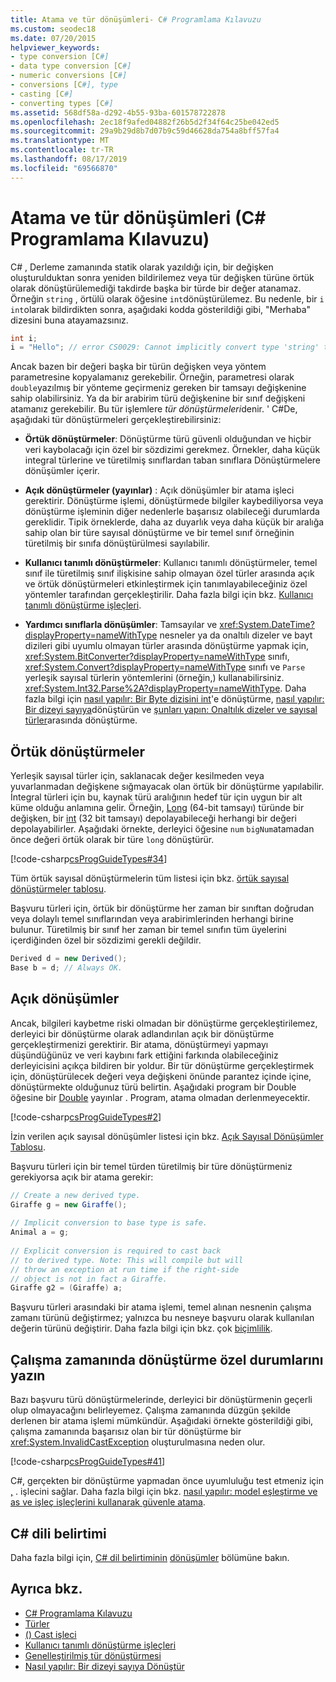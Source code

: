 ```yaml
---
title: Atama ve tür dönüşümleri- C# Programlama Kılavuzu
ms.custom: seodec18
ms.date: 07/20/2015
helpviewer_keywords:
- type conversion [C#]
- data type conversion [C#]
- numeric conversions [C#]
- conversions [C#], type
- casting [C#]
- converting types [C#]
ms.assetid: 568df58a-d292-4b55-93ba-601578722878
ms.openlocfilehash: 2ec18f9afed04882f26b5d2f34f64c25be042ed5
ms.sourcegitcommit: 29a9b29d8b7d07b9c59d46628da754a8bff57fa4
ms.translationtype: MT
ms.contentlocale: tr-TR
ms.lasthandoff: 08/17/2019
ms.locfileid: "69566870"
---
```

# <a name="casting-and-type-conversions-c-programming-guide"></a>Atama ve tür dönüşümleri (C# Programlama Kılavuzu)

C# , Derleme zamanında statik olarak yazıldığı için, bir değişken oluşturulduktan sonra yeniden bildirilemez veya tür değişken türüne örtük olarak dönüştürülemediği takdirde başka bir türde bir değer atanamaz. Örneğin `string` , örtülü olarak öğesine `int`dönüştürülemez. Bu nedenle, bir `i` `int`olarak bildirdikten sonra, aşağıdaki kodda gösterildiği gibi, "Merhaba" dizesini buna atayamazsınız.
  
```csharp  
int i;  
i = "Hello"; // error CS0029: Cannot implicitly convert type 'string' to 'int'
```  
  
 Ancak bazen bir değeri başka bir türün değişken veya yöntem parametresine kopyalamanız gerekebilir. Örneğin, parametresi olarak `double`yazılmış bir yönteme geçirmeniz gereken bir tamsayı değişkenine sahip olabilirsiniz. Ya da bir arabirim türü değişkenine bir sınıf değişkeni atamanız gerekebilir. Bu tür işlemlere *tür dönüştürmeleri*denir. ' C#De, aşağıdaki tür dönüştürmeleri gerçekleştirebilirsiniz:  
  
- **Örtük dönüştürmeler**: Dönüştürme türü güvenli olduğundan ve hiçbir veri kaybolacağı için özel bir sözdizimi gerekmez. Örnekler, daha küçük integral türlerine ve türetilmiş sınıflardan taban sınıflara Dönüştürmelere dönüşümler içerir.  
  
- **Açık dönüştürmeler (yayınlar)** : Açık dönüşümler bir atama işleci gerektirir. Dönüştürme işlemi, dönüştürmede bilgiler kaybediliyorsa veya dönüştürme işleminin diğer nedenlerle başarısız olabileceği durumlarda gereklidir.  Tipik örneklerde, daha az duyarlık veya daha küçük bir aralığa sahip olan bir türe sayısal dönüştürme ve bir temel sınıf örneğinin türetilmiş bir sınıfa dönüştürülmesi sayılabilir.  
  
- **Kullanıcı tanımlı dönüştürmeler**: Kullanıcı tanımlı dönüştürmeler, temel sınıf ile türetilmiş sınıf ilişkisine sahip olmayan özel türler arasında açık ve örtük dönüştürmeleri etkinleştirmek için tanımlayabileceğiniz özel yöntemler tarafından gerçekleştirilir. Daha fazla bilgi için bkz. [Kullanıcı tanımlı dönüştürme işleçleri](../../../csharp/language-reference/operators/user-defined-conversion-operators.md).  
  
- **Yardımcı sınıflarla dönüşümler**: Tamsayılar ve <xref:System.DateTime?displayProperty=nameWithType> nesneler ya da onaltılı dizeler ve bayt dizileri gibi uyumlu olmayan türler arasında dönüştürme yapmak için, <xref:System.BitConverter?displayProperty=nameWithType> sınıfı, <xref:System.Convert?displayProperty=nameWithType> sınıfı ve `Parse` yerleşik sayısal türlerin yöntemlerini (örneğin,) kullanabilirsiniz. <xref:System.Int32.Parse%2A?displayProperty=nameWithType>. Daha fazla bilgi için [nasıl yapılır: Bir Byte dizisini int](../../../csharp/programming-guide/types/how-to-convert-a-byte-array-to-an-int.md)'e dönüştürme, [nasıl yapılır: Bir dizeyi sayıya](../../../csharp/programming-guide/types/how-to-convert-a-string-to-a-number.md)dönüştürün ve [şunları yapın: Onaltılık dizeler ve sayısal türler](../../../csharp/programming-guide/types/how-to-convert-between-hexadecimal-strings-and-numeric-types.md)arasında dönüştürme.  
  
## <a name="implicit-conversions"></a>Örtük dönüştürmeler

 Yerleşik sayısal türler için, saklanacak değer kesilmeden veya yuvarlanmadan değişkene sığmayacak olan örtük bir dönüştürme yapılabilir. İntegral türleri için bu, kaynak türü aralığının hedef tür için uygun bir alt küme olduğu anlamına gelir. Örneğin, [Long](../../../csharp/language-reference/builtin-types/integral-numeric-types.md) (64-bit tamsayı) türünde bir değişken, bir [int](../../../csharp/language-reference/builtin-types/integral-numeric-types.md) (32 bit tamsayı) depolayabileceği herhangi bir değeri depolayabilirler. Aşağıdaki örnekte, derleyici öğesine `num` `bigNum`atamadan önce değeri örtük olarak bir türe `long` dönüştürür.  
  
 [!code-csharp[csProgGuideTypes#34](~/samples/snippets/csharp/VS_Snippets_VBCSharp/CsProgGuideTypes/CS/Class1.cs#34)]  
  
 Tüm örtük sayısal dönüştürmelerin tüm listesi için bkz. [örtük sayısal dönüştürmeler tablosu](../../../csharp/language-reference/keywords/implicit-numeric-conversions-table.md).  
  
 Başvuru türleri için, örtük bir dönüştürme her zaman bir sınıftan doğrudan veya dolaylı temel sınıflarından veya arabirimlerinden herhangi birine bulunur. Türetilmiş bir sınıf her zaman bir temel sınıfın tüm üyelerini içerdiğinden özel bir sözdizimi gerekli değildir.  
  
```csharp
Derived d = new Derived();  
Base b = d; // Always OK.  
```  
  
## <a name="explicit-conversions"></a>Açık dönüşümler

 Ancak, bilgileri kaybetme riski olmadan bir dönüştürme gerçekleştirilemez, derleyici bir dönüştürme olarak adlandırılan açık bir dönüştürme gerçekleştirmenizi gerektirir. Bir atama, dönüştürmeyi yapmayı düşündüğünüz ve veri kaybını fark ettiğini farkında olabileceğiniz derleyicisini açıkça bildiren bir yoldur. Bir tür dönüştürme gerçekleştirmek için, dönüştürülecek değeri veya değişkeni önünde parantez içinde içine, dönüştürmekte olduğunuz türü belirtin. Aşağıdaki program bir Double öğesine bir [Double](../../../csharp/language-reference/builtin-types/floating-point-numeric-types.md) yayınlar [](../../../csharp/language-reference/builtin-types/integral-numeric-types.md). Program, atama olmadan derlenmeyecektir.  
  
 [!code-csharp[csProgGuideTypes#2](~/samples/snippets/csharp/VS_Snippets_VBCSharp/CsProgGuideTypes/CS/Class1.cs#2)]  
  
 İzin verilen açık sayısal dönüşümler listesi için bkz. [Açık Sayısal Dönüşümler Tablosu](../../../csharp/language-reference/keywords/explicit-numeric-conversions-table.md).  
  
 Başvuru türleri için bir temel türden türetilmiş bir türe dönüştürmeniz gerekiyorsa açık bir atama gerekir:  
  
```csharp  
// Create a new derived type.  
Giraffe g = new Giraffe();  
  
// Implicit conversion to base type is safe.  
Animal a = g;  
  
// Explicit conversion is required to cast back  
// to derived type. Note: This will compile but will  
// throw an exception at run time if the right-side  
// object is not in fact a Giraffe.  
Giraffe g2 = (Giraffe) a;  
```  
  
 Başvuru türleri arasındaki bir atama işlemi, temel alınan nesnenin çalışma zamanı türünü değiştirmez; yalnızca bu nesneye başvuru olarak kullanılan değerin türünü değiştirir. Daha fazla bilgi için bkz. çok [biçimlilik](../../../csharp/programming-guide/classes-and-structs/polymorphism.md).  
  
## <a name="type-conversion-exceptions-at-run-time"></a>Çalışma zamanında dönüştürme özel durumlarını yazın

 Bazı başvuru türü dönüştürmelerinde, derleyici bir dönüştürmenin geçerli olup olmayacağını belirleyemez. Çalışma zamanında düzgün şekilde derlenen bir atama işlemi mümkündür. Aşağıdaki örnekte gösterildiği gibi, çalışma zamanında başarısız olan bir tür dönüştürme bir <xref:System.InvalidCastException> oluşturulmasına neden olur.  
  
 [!code-csharp[csProgGuideTypes#41](~/samples/snippets/csharp/VS_Snippets_VBCSharp/CsProgGuideTypes/CS/Class1.cs#41)]  
  
 C#, gerçekten bir dönüştürme yapmadan önce uyumluluğu test etmeniz için [,](../../language-reference/operators/type-testing-and-cast.md#is-operator) . işlecini sağlar. Daha fazla bilgi için bkz. [nasıl yapılır: model eşleştirme ve as ve işleç işleçlerini kullanarak güvenle atama](../../how-to/safely-cast-using-pattern-matching-is-and-as-operators.md).  
  
## <a name="c-language-specification"></a>C# dili belirtimi

Daha fazla bilgi için, [ C# dil belirtiminin](~/_csharplang/spec/introduction.md) [dönüşümler](~/_csharplang/spec/conversions.md) bölümüne bakın.

## <a name="see-also"></a>Ayrıca bkz.

- [C# Programlama Kılavuzu](../../../csharp/programming-guide/index.md)
- [Türler](../../../csharp/programming-guide/types/index.md)
- [() Cast işleci](../../../csharp/language-reference/operators/type-testing-and-cast.md#cast-operator-)
- [Kullanıcı tanımlı dönüştürme işleçleri](../../../csharp/language-reference/operators/user-defined-conversion-operators.md)
- [Genelleştirilmiş tür dönüştürmesi](https://docs.microsoft.com/previous-versions/visualstudio/visual-studio-2013/yy580hbd(v=vs.120))
- [Nasıl yapılır: Bir dizeyi sayıya Dönüştür](../../../csharp/programming-guide/types/how-to-convert-a-string-to-a-number.md)
